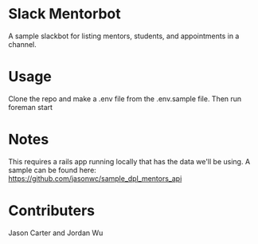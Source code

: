 # Slack Mentorbot

A sample slackbot for listing mentors, students, and appointments in a channel.

# Usage
Clone the repo and make a .env file from the .env.sample file. Then run foreman start

# Notes
This requires a rails app running locally that has the data we'll be using. A sample can be found here: https://github.com/jasonwc/sample_dpl_mentors_api

# Contributers
Jason Carter and Jordan Wu
